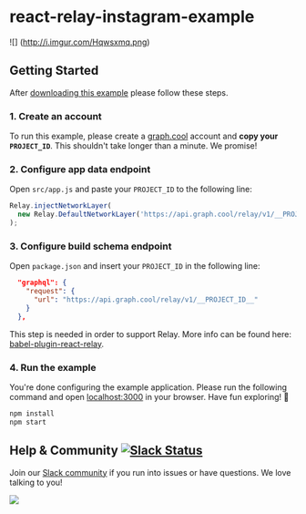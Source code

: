 # react-relay-instagram-example

![] (http://i.imgur.com/Hqwsxmq.png)

## Getting Started

After [downloading this example](https://github.com/graphcool-examples/react-relay-instagram-example/archive/master.zip) please follow these steps.

### 1. Create an account

To run this example, please create a [graph.cool](http://graph.cool) account and **copy your `PROJECT_ID`**. This shouldn't take longer than a minute. We promise!


### 2. Configure app data endpoint

Open `src/app.js` and paste your `PROJECT_ID` to the following line:

```js
Relay.injectNetworkLayer(
  new Relay.DefaultNetworkLayer('https://api.graph.cool/relay/v1/__PROJECT_ID__')
);
```

### 3. Configure build schema endpoint

Open `package.json` and insert your `PROJECT_ID` in the following line:


```json
  "graphql": {
    "request": {
      "url": "https://api.graph.cool/relay/v1/__PROJECT_ID__"
    }
  },
```

This step is needed in order to support Relay. More info can be found here: [babel-plugin-react-relay](https://github.com/graphcool/babel-plugin-react-relay).


### 4. Run the example

You're done configuring the example application. Please run the following command and open [localhost:3000](http://localhost:3000) in your browser. Have fun exploring! 🎉

```sh
npm install
npm start
```


## Help & Community [![Slack Status](https://slack.graph.cool/badge.svg)](https://slack.graph.cool)

Join our [Slack community](http://slack.graph.cool/) if you run into issues or have questions. We love talking to you!

![](http://i.imgur.com/5RHR6Ku.png)
